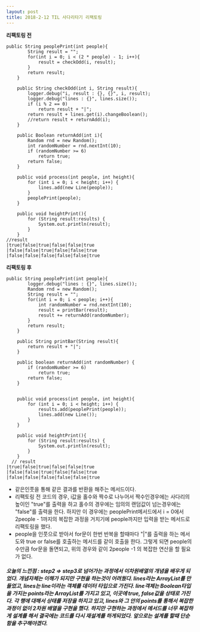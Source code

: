 ```yaml
---
layout: post
title: 2018-2-12 TIL 사다리타기 리팩토링
---
```


**리팩토링 전**
```
public String peoplePrint(int people){
        String result = "";
        for(int i = 0; i < (2 * people) - 1; i++){
            result = checkOdd(i, result);
        }
        return result;
    }

    public String checkOdd(int i, String result){
        logger.debug("i, result : {}, {}", i, result);
        logger.debug("lines : {}", lines.size());
        if (i % 2 == 0)
            return result + "|";
        return result + lines.get(i).changeBoolean();
        //return result + returnAdd(i);
    }

    public Boolean returnAdd(int i){
        Random rnd = new Random();
        int randomNumber = rnd.nextInt(10);
        if (randomNumber >= 6)
            return true;
        return false;
    }

    public void process(int people, int height){
        for (int i = 0; i < height; i++) {
            lines.add(new Line(people));
        }
        peoplePrint(people);
    }

    public void heightPrint(){
        for (String result:results) {
            System.out.println(result);
        }
    }
//result
|true|false|true|false|false|true
|false|false|true|false|false|true
|false|false|false|false|false|true
```

**리팩토링 후**
```
public String peoplePrint(int people){
        logger.debug("lines : {}", lines.size());
        Random rnd = new Random();
        String result = "";
        for(int i = 0; i < people; i++){
            int randomNumber = rnd.nextInt(10);
            result = printBar(result);
            result += returnAdd(randomNumber);
        }
        return result;
    }

    public String printBar(String result){
        return result + "|";
    }

    public boolean returnAdd(int randomNumber) {
        if (randomNumber >= 6)
            return true;
        return false;
    }


    public void process(int people, int height){
        for (int i = 0; i < height; i++) {
            results.add(peoplePrint(people));
            lines.add(new Line());
        }
    }

    public void heightPrint(){
        for (String result:results) {
            System.out.println(result);
        }
    }
  // result
|true|false|true|false|false|true
|false|false|true|false|false|true
|false|false|false|false|false|true  
  ```

- 같은인풋을 통해 같은 결과를 반환을 해주는 메서드이다.
- 리팩토링 전 코드의 경우, i값을 홀수와 짝수로 나누어서 짝수인경우에는 사다리의 높이인 "true"를 출력을 하고 홀수의 경우에는 임의의 랜덤값이 넘는경우에는 "false"를 출력을 한다. 하지만 이 경우에는 peoplePrint메서드에서 i = 0에서 2people - 1까지의 복잡한 과정을 거치기에 people까지만 입력을 받는 메서드로 리팩토링을 했다.
- people을 인풋으로 받아서 for문이 한번 반복을 할때마다 "|"를 출력을 하는 메서도와 true or false를 호출하는 메서드를 같이 호출을 한다. 그렇게 되면 people의 수만큼 for문을 돌면되고, 위의 경우와 같이 2people -1 의 복잡한 연산을 할 필요가 없다.

##### 오늘의 느낀점 : step2 => step3로 넘어가는 과정에서 이차원배열의 개념을 배우게 되었다. 개념자체는 이해가 되지만 구현을 하는것이 어려웠다. lines라는 ArrayList를 만들었고, lines는 line이라는 객체를 데이터 타입으로 가진다. line객체는 Boolean타입을 가지는 points라는 ArrayList를 가지고 있고, 이곳에 true, false값을 상태로 가진다. 각 행에 대해서 상태를 저장을 하지고 있고, lines와 그 안의 points를 통해서 복잡한 과정이 없이 2차원 배열을 구현을 했다. 하지만 구현하는 과정에서 메서드를 너무 복잡하게 설계를 해서 결국에는 코드를 다시 재설계를 하게되었다. 앞으로는 설계를 할때 단순함을 추구해야겠다.
